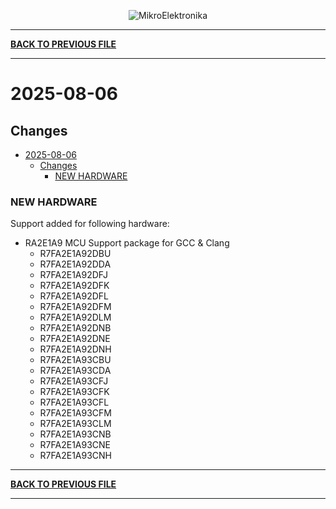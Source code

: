 <p align="center">
  <img src="http://www.mikroe.com/img/designs/beta/logo_small.png?raw=true" alt="MikroElektronika"/>
</p>

---

**[BACK TO PREVIOUS FILE](../changelog.md)**

---

# 2025-08-06

## Changes

- [2025-08-06](#2025-08-06)
  - [Changes](#changes)
    - [NEW HARDWARE](#new-hardware)

### NEW HARDWARE

Support added for following hardware:

+ RA2E1A9 MCU Support package for GCC & Clang
  + R7FA2E1A92DBU
  + R7FA2E1A92DDA
  + R7FA2E1A92DFJ
  + R7FA2E1A92DFK
  + R7FA2E1A92DFL
  + R7FA2E1A92DFM
  + R7FA2E1A92DLM
  + R7FA2E1A92DNB
  + R7FA2E1A92DNE
  + R7FA2E1A92DNH
  + R7FA2E1A93CBU
  + R7FA2E1A93CDA
  + R7FA2E1A93CFJ
  + R7FA2E1A93CFK
  + R7FA2E1A93CFL
  + R7FA2E1A93CFM
  + R7FA2E1A93CLM
  + R7FA2E1A93CNB
  + R7FA2E1A93CNE
  + R7FA2E1A93CNH

---

**[BACK TO PREVIOUS FILE](../changelog.md)**

---
